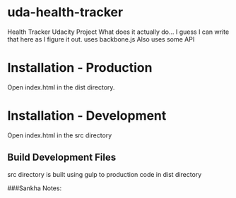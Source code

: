 # uda-health-tracker
Health Tracker Udacity Project
What does it actually do... I guess I can write that here as I figure it out.
uses backbone.js
Also uses some API

# Installation - Production
Open index.html in the dist directory.

# Installation - Development
Open index.html in the src directory

## Build Development Files
src directory is built using gulp to production code in dist directory

###Sankha Notes:
